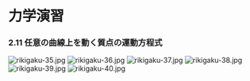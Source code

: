 <script type="text/javascript" async src="https://cdnjs.cloudflare.com/ajax/libs/mathjax/2.7.7/MathJax.js?config=TeX-MML-AM_CHTML">
</script>

<script type="text/x-mathjax-config">
 MathJax.Hub.Config({
 tex2jax: {
 inlineMath: [['$', '$'] ],
 displayMath: [ ['$$','$$'], ["\\[","\\]"] ]
 }
 });
</script>

# 力学演習
### 2.11 任意の曲線上を動く質点の運動方程式


![rikigaku-35.jpg](./images/rikigaku-35.jpg "rkigaku-35")
![rikigaku-36.jpg](./images/rikigaku-36.jpg "rkigaku-35")
![rikigaku-37.jpg](./images/rikigaku-37.jpg "rkigaku-35")
![rikigaku-38.jpg](./images/rikigaku-38.jpg "rkigaku-35")
![rikigaku-39.jpg](./images/rikigaku-39.jpg "rkigaku-35")
![rikigaku-40.jpg](./images/rikigaku-40.jpg "rkigaku-35")